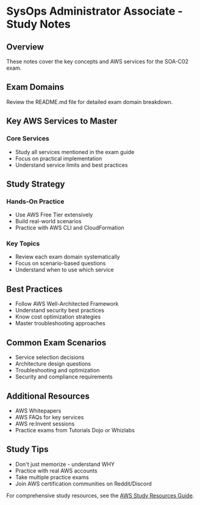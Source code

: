 # SysOps Administrator Associate - Study Notes

## Overview
These notes cover the key concepts and AWS services for the SOA-C02 exam.

## Exam Domains
Review the README.md file for detailed exam domain breakdown.

## Key AWS Services to Master

### Core Services
- Study all services mentioned in the exam guide
- Focus on practical implementation
- Understand service limits and best practices

## Study Strategy

### Hands-On Practice
- Use AWS Free Tier extensively
- Build real-world scenarios
- Practice with AWS CLI and CloudFormation

### Key Topics
- Review each exam domain systematically
- Focus on scenario-based questions
- Understand when to use which service

## Best Practices
- Follow AWS Well-Architected Framework
- Understand security best practices
- Know cost optimization strategies
- Master troubleshooting approaches

## Common Exam Scenarios
- Service selection decisions
- Architecture design questions  
- Troubleshooting and optimization
- Security and compliance requirements

## Additional Resources
- AWS Whitepapers
- AWS FAQs for key services
- AWS re:Invent sessions
- Practice exams from Tutorials Dojo or Whizlabs

## Study Tips
- Don't just memorize - understand WHY
- Practice with real AWS accounts
- Take multiple practice exams
- Join AWS certification communities on Reddit/Discord

For comprehensive study resources, see the [AWS Study Resources Guide](../../../../.templates/resources-aws.md).
